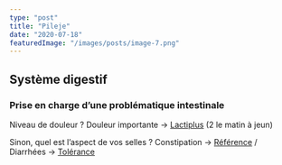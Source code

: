 ```yaml
---
type: "post"
title: "Pileje"
date: "2020-07-18"
featuredImage: "/images/posts/image-7.png"
---
```


## **Système digestif**

### **Prise en charge d’une problématique intestinale**

Niveau de douleur ? Douleur importante → [Lactiplus](https://pharmacie.marionetmarin.fr/produit/lactiplus/) (2 le matin à jeun)

Sinon, quel est l’aspect de vos selles ? Constipation → [Référence](https://pharmacie.marionetmarin.fr/produit/lactibiane-reference/) / Diarrhées → [Tolérance](https://pharmacie.marionetmarin.fr/produit/lactibiane-tolerance/)
